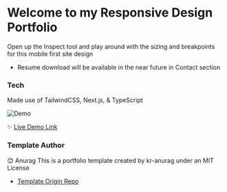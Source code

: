 <h1>
    Welcome to my Responsive Design Portfolio
</h1>
Open up the Inspect tool and play around with the sizing and breakpoints for this mobile first site design

- Resume download will be available in the near future in Contact section

### Tech
Made use of TailwindCSS, Next.js, & TypeScript

![Demo](./public/assests/docs/portdemo.png)

✨ [Live Demo Link]()


### Template Author
😊 Anurag
This is a portfolio template created by kr-anurag under an MIT License

- [Template Origin Repo](https://github.com/kr-anurag/portfolio)

